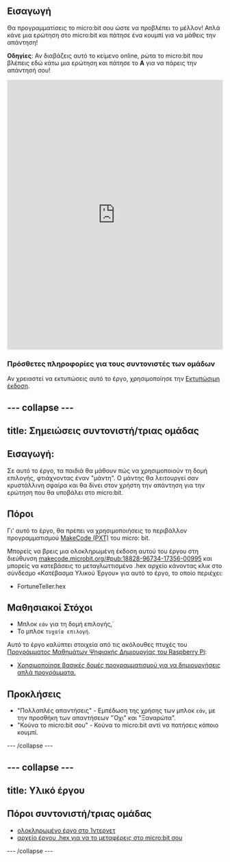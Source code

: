 ## Εισαγωγή

Θα προγραμματίσεις το micro:bit σου ώστε να προβλέπει το μέλλον! Απλά κάνε μια ερώτηση στο micro:bit και πάτησε ένα κουμπί για να μάθεις την απάντηση!

**Οδηγίες**: Αν διαβάζεις αυτό το κείμενο online, ρώτα το micro:bit που βλέπεις εδώ κάτω μια ερώτηση και πάτησε το **A** για να πάρεις την απάντησή σου!

<div style="position:relative;height:0;padding-bottom:125%;overflow:hidden;"><iframe style="position:absolute;top:0;left:0;width:100%;height:100%;" src="https://makecode.microbit.org/---run?id=_X8jUAqb9mdfj" allowfullscreen="allowfullscreen" sandbox="allow-popups allow-scripts allow-same-origin" frameborder="0"></iframe></div>

### Πρόσθετες πληροφορίες για τους συντονιστές των ομάδων

Αν χρειαστεί να εκτυπώσεις αυτό το έργο, χρησιμοποίησε την [Εκτυπώσιμη έκδοση](https://projects.raspberrypi.org/en/projects/fortune-teller/print).

## \--- collapse \---

## title: Σημειώσεις συντονιστή/τριας ομάδας

## Εισαγωγή:

Σε αυτό το έργο, τα παιδιά θα μάθουν πώς να χρησιμοποιούν τη δομή επιλογής, φτιάχνοντας έναν "μάντη". Ο μάντης θα λειτουργεί σαν κρυστάλλινη σφαίρα και θα δίνει στον χρήστη την απάντηση για την ερώτηση που θα υποβάλει στο micro:bit.

## Πόροι

Γι' αυτό το έργο, θα πρέπει να χρησιμοποιήσεις το περιβάλλον προγραμματισμού [MakeCode (PXT)](http://jumpto.cc/pxt-new) του micro: bit.

Μπορείς να βρεις μια ολοκληρωμένη έκδοση αυτού του έργου στη διεύθυνση [makecode.microbit.org/#pub:18828-96734-17356-00995](https://makecode.microbit.org/#pub:18828-96734-17356-00995) και μπορείς να κατεβάσεις το μεταγλωττισμένο .hex αρχείο κάνοντας κλικ στο σύνδεσμο «Κατέβασμα Υλικού Έργου» για αυτό το έργο, το οποίο περιέχει:

* FortuneTeller.hex

## Μαθησιακοί Στόχοι

* Μπλοκ `εάν` για τη δομή επιλογής,˙
* Το μπλοκ `τυχαία επιλογή`.

Αυτό το έργο καλύπτει στοιχεία από τις ακόλουθες πτυχές του [Προγράμματος Μαθημάτων Ψηφιακής Δημιουργίας του Raspberry Pi](http://rpf.io/curriculum):

* [Χρησιμοποίησε βασικές δομές προγραμματισμού για να δημιουργήσεις απλά προγράμματα.](https://www.raspberrypi.org/curriculum/programming/creator)

## Προκλήσεις

* "Πολλαπλές απαντήσεις" - Εμπέδωση της χρήσης των μπλοκ `εάν`, με την προσθήκη των απαντήσεων "Όχι" και "Ξαναρώτα".
* "Κούνα το micro:bit σου" - Κούνα το micro:bit αντί να πατήσεις κάποιο κουμπί.

\--- /collapse \---

## \--- collapse \---

## title: Υλικό έργου

## Πόροι συντονιστή/τριας ομάδας

* [ολοκληρωμένο έργο στο Ίντερνετ](https://makecode.microbit.org/#pub:18828-96734-17356-00995)
* [αρχείο έργου .hex για να το μεταφέρεις στο micro:bit σου](resources/microbit-Fortune-Teller.hex)

\--- /collapse \---